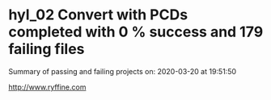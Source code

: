# hyl_02 Convert with PCDs completed with 0 % success and 179 failing files

Summary of passing and failing projects on: 2020-03-20 at 19:51:50

http://www.ryffine.com
